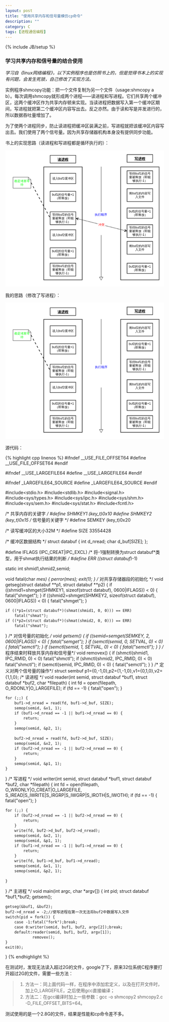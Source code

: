 ```yaml
---
layout: post
title: "使用共享内存和信号量模仿cp命令"
description: ""
category: C
tags: [进程通信编程]
---
```

{% include JB/setup %}

### 学习共享内存和信号量的结合使用

*学习自《linux网络编程》，以下实例程序也是仿照书上的，但是觉得书本上的实现有问题，会发生死锁，自己修改了实现方法。*

实例程序shmcopy功能：把一个文件复制为另一个文件（usage:shmcopy a b）。每次调用shmcopy就形成两个进程——读进程和写进程。它们共享两个缓冲区，这两个缓冲区作为共享内存顿来实现。当读进程把数据写入第一个缓冲区期间，写进程就把第二个缓冲区内容写出去。反之亦然。由于读和写是并发进行的，所以数据吞吐量增加了。

为了使两个进程同步，防止读进程把缓冲区装满之前，写进程就把该缓冲区内容写出去。我们使用了两个信号量。因为共享存储器机构本身没有提供同步功能。

书上的实现思路（读进程和写进程都是循环执行的）：

![complict](/assets/img/201311080101.png)

我的思路（修改了写进程）：

![right](/assets/img/201311080102.png)

源代码：

{% highlight cpp linenos %}
#ifndef __USE_FILE_OFFSET64
#define __USE_FILE_OFFSET64
#endif

#ifndef __USE_LARGEFILE64
#define __USE_LARGEFILE64
#endif

#ifndef _LARGEFILE64_SOURCE
#define _LARGEFILE64_SOURCE
#endif

#include<stdio.h>
#include<stdlib.h>
#include<signal.h>
#include<sys/types.h>
#include<sys/ipc.h>
#include<sys/shm.h>
#include<sys/sem.h>
#include<sys/stat.h>
#include<fcntl.h>

/* 共享内存的关键字 */
#define SHMKEY1 (key_t)0x10
#define SHMKEY2 (key_t)0x15
/* 信号量的关键字 */
#define SEMKEY (key_t)0x20

/* 读写缓冲区的大小32M */
#define SIZE 33554428

/* 缓冲区数据结构 */
struct databuf {
    int d_nread;
    char d_buf[SIZE];
};

#define IFLAGS (IPC_CREAT|IPC_EXCL)
/* 将-1强制转换为struct databuf*类型，用于shmat执行结果的判断 */
#define ERR ((struct databuf*)-1)

static int shmid1,shmid2,semid;

void fatal(char *mes) {
    perror(mes);
    exit(1);
}
/* 对共享存储器段的初始化 */
void getseg(struct databuf **p1, struct databuf **p2) {
    if ((shmid1=shmget(SHMKEY1, sizeof(struct databuf), 0600|IFLAGS)) < 0) {
        fatal("shmget");
    }
    if ((shmid2=shmget(SHMKEY2, sizeof(struct databuf), 0600|IFLAGS)) < 0) {
        fatal("shmget");
    }

    if ((*p1=(struct databuf*)(shmat(shmid1, 0, 0))) == ERR)
        fatal("shmat");
    if ((*p2=(struct databuf*)(shmat(shmid2, 0, 0))) == ERR)
        fatal("shmat");
}
/* 对信号量的初始化 */
void getsem() {
    if ((semid=semget(SEMKEY, 2, 0600|IFLAGS)) < 0) {
        fatal("semget");
    }
    if (semctl(semid, 0, SETVAL, 0) < 0) {
        fatal("semctl");
    }
    if (semctl(semid, 1, SETVAL, 0) < 0) {
        fatal("semctl");
    }
}
/* 程序结束时释放共享内存和信号量*/
void removex() {
    if (shmctl(shmid1, IPC_RMID, 0) < 0)
        fatal("shmctl");
    if (shmctl(shmid2, IPC_RMID, 0) < 0)
        fatal("shmctl");
    if (semctl(semid, IPC_RMID, 0) < 0) {
        fatal("semctl");
    }
}
/* 定义对两个信号量的操作*/
struct sembuf p1={0,-1,0},p2={1,-1,0},v1={0,1,0},v2={1,1,0};
/* 读进程 */
void reader(int semid, struct databuf *buf1, struct databuf *buf2, char *filepath) {
    int fd = open(filepath, O_RDONLY|O_LARGEFILE);
    if (fd == -1) {
        fatal("open");
    }
       
    for (;;) {
        buf1->d_nread = read(fd, buf1->d_buf, SIZE);
        semop(semid, &v1, 1);
        if (buf1->d_nread == -1 || buf1->d_nread == 0) {
            return;    
        }
        semop(semid, &p2, 1);

        buf2->d_nread = read(fd, buf2->d_buf, SIZE);
        semop(semid, &v2, 1);
        if (buf2->d_nread == -1 || buf2->d_nread == 0) {
            return;
        }
        semop(semid, &p1, 1);
    }
}
/* 写进程 */
void writer(int semid, struct databuf *buf1, struct databuf *buf2, char *filepath) {
    int fd = open(filepath, O_WRONLY|O_CREAT|O_LARGEFILE, S_IREAD|S_IWRITE|S_IRGRP|S_IWGRP|S_IROTH|S_IWOTH);
    if (fd == -1) {
        fatal("open");
    }

    for (;;) {
        if (buf2->d_nread == -1 || buf2->d_nread == 0) {
            return;
        }
        write(fd, buf2->d_buf, buf2->d_nread);
        semop(semid, &v2, 1);
        semop(semid, &p1, 1);
        if (buf1->d_nread == -1 || buf1->d_nread == 0) {
            return;
        }
        write(fd, buf1->d_buf, buf1->d_nread);
        semop(semid, &v1, 1);
        semop(semid, &p2, 1);

    }
}
/* 主进程 */
void main(int argc, char *argv[]) {
    int pid;
    struct databuf *buf1,*buf2;
    getsem();

    getseg(&buf1, &buf2);
    buf2->d_nread = -2;//使写进程在第一次无法将buf2中数据写入文件
    switch(pid = fork()) {
        case -1:fatal("fork");break;
        case 0:writer(semid, buf1, buf2, argv[2]);break;
        default:reader(semid, buf1, buf2, argv[1]);
                removex();
    }
    exit(0);
}
{% endhighlight %}

在测试时，发现无法读入超过2G的文件，google了下，原来32位系统C程序要打开超过2G的文件，需要一些方法：

> 1. 方法一：同上面代码一样，在程序中添加宏定义，以及在打开文件时，加上O_LARGEFILE，之后使用gcc直接编译；
> 2. 方法二：在gcc编译时加上一些参数：gcc -o shmcopy2 shmcopy2.c -D_FILE_OFFSET_BITS=64。

测试使用的是一个2.8G的文件，结果是性能和cp命令差不多。